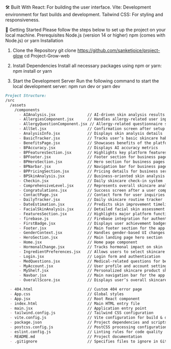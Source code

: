 🛠️ Built With
React: For building the user interface.
Vite: Development environment for fast builds and development.
Tailwind CSS: For styling and responsiveness.

🚀 Getting Started
Please follow the steps below to set up the project on your local machine.
Prerequisites
Node.js (version 14 or higher)
npm (comes with Node.js) or yarn
Installation
1. Clone the Repository
  git clone https://github.com/sanketjoice/project-glow
  cd Project-Grow-web

2. Install Dependencies
Install all necessary packages using npm or yarn:
  npm install
or
  yarn

4. Start the Development Server
Run the following command to start the local development server:
  npm run dev
or 
  yarn dev
```md
Project Structure: 
/src
  /assets
    /components
      - AIAnalysis.jsx              // AI-driven skin analysis results
      - AllergiesComponent.jsx      // Handles allergy-related user inputs
      - AllergyQuestionComponent.jsx // Allergy-related questionnaire section
      - AllSet.jsx                  // Confirmation screen after setup completion
      - AnalysisInfo.jsx            // Displays skin analysis details
      - BasicTracker.jsx            // Tracks user’s basic skincare habits
      - BenefitsPage.jsx            // Showcases benefits of the platform
      - BPAccuracy.jsx              // Displays AI accuracy metrics
      - BPFeaturesSection.jsx       // Highlights key platform features
      - BPFooter.jsx                // Footer section for business pages
      - BPHeroSection.jsx           // Hero section for business pages
      - BPNarbar.jsx                // Navigation bar for business pages
      - BPPricingSection.jsx        // Pricing details for business services
      - BPSkinAnalysis.jsx          // Business-oriented skin analysis insights
      - Checkin.jsx                 // Daily skincare check-in system
      - ComprehensiveLevel.jsx      // Represents overall skincare analysis level
      - Congratulations.jsx         // Success screen after a user completes a step
      - ContactPage.jsx             // Contact form for user inquiries
      - DailyTracker.jsx            // Daily skincare routine tracker
      - DateEstimation.jsx          // Predicts skin improvement timeline
      - FacialSkinAnalysis.jsx      // Detailed facial skin assessment
      - FeaturesSection.jsx         // Highlights major platform functionalities
      - firebase.js                 // Firebase integration for authentication & storage
      - FirstBadge.jsx              // Displays user achievement badges
      - Footer.jsx                  // Main footer section for the app
      - GenderContext.jsx           // Handles gender-based UI changes
      - HeroSection.jsx             // Main landing page hero section
      - Home.jsx                    // Home page component
      - HormonalChange.jsx          // Tracks hormonal impact on skin
      - IngredientPreferences.jsx   // Allows users to select skincare ingredients
      - Login.jsx                   // Login form and authentication
      - MedQuestions.jsx            // Medical-related questions for better recommendations
      - MyAccount.jsx               // User profile and account settings
      - MyShelf.jsx                 // Personalized skincare product shelf
      - Navbar.jsx                  // Main navigation bar for the app
      - OverallScore.jsx            // Displays user’s overall skincare score

  - 404.html                        // Custom 404 error page
  - App.css                         // Global styles
  - App.jsx                         // Root React component
  - index.html                      // Main HTML entry file
  - main.jsx                        // Application entry point
  - tailwind.config.js              // Tailwind CSS configuration
  - vite.config.js                  // Vite configuration for build & dev server
  - package.json                    // Project dependencies and scripts
  - postcss.config.js               // PostCSS processing configuration
  - eslint.config.js                // Linting rules for code quality
  - README.md                       // Project documentation
  - .gitignore                      // Specifies files to ignore in Git



```

